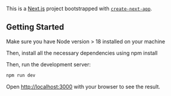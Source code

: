 This is a [Next.js](https://nextjs.org/) project bootstrapped with [`create-next-app`](https://github.com/vercel/next.js/tree/canary/packages/create-next-app).

## Getting Started

Make sure you have Node version > 18 installed on your
machine

Then, install all the necessary dependencies using npm install

Then, run the development server:

```bash
npm run dev

```

Open [http://localhost:3000](http://localhost:3000) with your browser to see the result.


